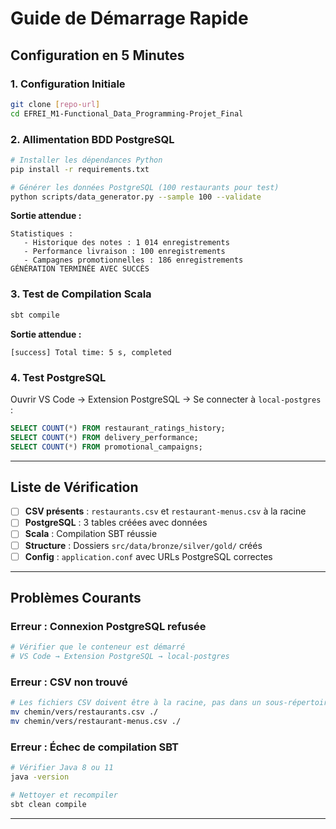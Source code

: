 # Guide de Démarrage Rapide

## Configuration en 5 Minutes

### 1. Configuration Initiale 
```bash
git clone [repo-url]
cd EFREI_M1-Functional_Data_Programming-Projet_Final
```

### 2. Allimentation BDD PostgreSQL 
```bash
# Installer les dépendances Python
pip install -r requirements.txt

# Générer les données PostgreSQL (100 restaurants pour test)
python scripts/data_generator.py --sample 100 --validate
```

**Sortie attendue :**
```
Statistiques :
   - Historique des notes : 1 014 enregistrements
   - Performance livraison : 100 enregistrements
   - Campagnes promotionnelles : 186 enregistrements
GÉNÉRATION TERMINÉE AVEC SUCCÈS
```

### 3. Test de Compilation Scala 
```bash
sbt compile
```

**Sortie attendue :**
```
[success] Total time: 5 s, completed
```


### 4. Test PostgreSQL 
Ouvrir VS Code → Extension PostgreSQL → Se connecter à `local-postgres` :
```sql
SELECT COUNT(*) FROM restaurant_ratings_history;
SELECT COUNT(*) FROM delivery_performance;
SELECT COUNT(*) FROM promotional_campaigns;
```

---

## Liste de Vérification

- [ ] **CSV présents** : `restaurants.csv` et `restaurant-menus.csv` à la racine
- [ ] **PostgreSQL** : 3 tables créées avec données
- [ ] **Scala** : Compilation SBT réussie
- [ ] **Structure** : Dossiers `src/data/bronze/silver/gold/` créés
- [ ] **Config** : `application.conf` avec URLs PostgreSQL correctes

---

## Problèmes Courants

### Erreur : Connexion PostgreSQL refusée
```bash
# Vérifier que le conteneur est démarré
# VS Code → Extension PostgreSQL → local-postgres
```

### Erreur : CSV non trouvé
```bash
# Les fichiers CSV doivent être à la racine, pas dans un sous-répertoire
mv chemin/vers/restaurants.csv ./
mv chemin/vers/restaurant-menus.csv ./
```

### Erreur : Échec de compilation SBT
```bash
# Vérifier Java 8 ou 11
java -version

# Nettoyer et recompiler
sbt clean compile
```

---
